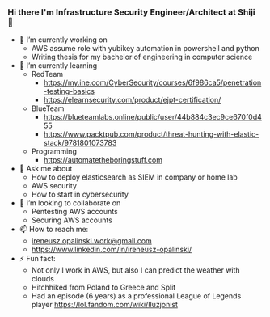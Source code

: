 ### Hi there I'm Infrastructure Security Engineer/Architect at Shiji 👋


- 🔭 I’m currently working on
  - AWS assume role with yubikey automation in powershell and python
  - Writing thesis for my bachelor of engineering in computer science
- 🌱 I’m currently learning
  - RedTeam
    - https://my.ine.com/CyberSecurity/courses/6f986ca5/penetration-testing-basics
    - https://elearnsecurity.com/product/ejpt-certification/
  - BlueTeam
    - https://blueteamlabs.online/public/user/44b884c3ec9ce670f0d455
    - https://www.packtpub.com/product/threat-hunting-with-elastic-stack/9781801073783
  - Programming
    - https://automatetheboringstuff.com
- 💬 Ask me about
  - How to deploy elasticsearch as SIEM in company or home lab
  - AWS security
  - How to start in cybersecurity
- 👯 I’m looking to collaborate on
  - Pentesting AWS accounts
  - Securing AWS accounts
- 📫 How to reach me:
  - ireneusz.opalinski.work@gmail.com
  - https://www.linkedin.com/in/ireneusz-opalinski/
- ⚡ Fun fact:
  - Not only I work in AWS, but also I can predict the weather with clouds
  - Hitchhiked from Poland to Greece and Split
  - Had an episode (6 years) as a professional League of Legends player https://lol.fandom.com/wiki/Iluzjonist
<!--
[![linkedin](https://img.shields.io/badge/LinkedIn-0077B5?style=for-the-badge&logo=linkedin&logoColor=white)](https://www.linkedin.com/in/ireneusz-opalinski/)
[![gmail](https://img.shields.io/badge/Gmail-D14836?style=for-the-badge&logo=gmail&logoColor=white)](mailto:ireneusz.opalinski.work@gmail.com)

<!--
**Irek-h/Irek-h** is a ✨ _special_ ✨ repository because its `README.md` (this file) appears on your GitHub profile.

Here are some ideas to get you started:

- 🔭 I’m currently working on ...
- 🌱 I’m currently learning ...
- 👯 I’m looking to collaborate on ...
- 🤔 I’m looking for help with ...
- 💬 Ask me about ...
- 📫 How to reach me: ...
- 😄 Pronouns: ...
- ⚡ Fun fact: ...
-->
